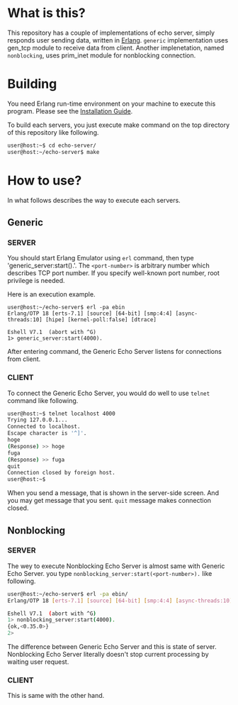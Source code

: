 What is this?
=============

This repository has a couple of implementations of echo server, simply responds user sending data, written in [Erlang](http://www.erlang.org/). `generic` implementation uses gen_tcp module to receive data from client. Another implenetation, named `nonblocking`, uses prim_inet module for nonblocking connection. 

Building
========
You need Erlang run-time environment on your machine to execute this program. Please see the [Installation Guide](http://www.erlang.org/doc/installation_guide/INSTALL.html).

To build each servers, you just execute make command on the top directory of this repository like following.
```bash
user@host:~$ cd echo-server/
user@host:~/echo-server$ make
```

How to use?
===========
In what follows describes the way to execute each servers.

Generic
-------
### SERVER
You should start Erlang Emulator using `erl` command, then type 'generic_server:start(<port-number>).'. The `<port-number>` is arbitrary number which describes TCP port number. If you specify well-known port number, root privilege is needed.

Here is an execution example.
```
user@host:~/echo-server$ erl -pa ebin
Erlang/OTP 18 [erts-7.1] [source] [64-bit] [smp:4:4] [async-threads:10] [hipe] [kernel-poll:false] [dtrace]

Eshell V7.1  (abort with ^G)
1> generic_server:start(4000).
```

After entering command, the Generic Echo Server listens for connections from client.

### CLIENT
To connect the Generic Echo Server, you would do well to use `telnet` command like following.
```bash
user@host:~$ telnet localhost 4000
Trying 127.0.0.1...
Connected to localhost.
Escape character is '^]'.
hoge
(Response) >> hoge
fuga
(Response) >> fuga
quit
Connection closed by foreign host.
user@host:~$
```
When you send a message, that is shown in the server-side screen. And you may get message that you sent. `quit` message makes connection closed.

Nonblocking
-----------
### SERVER
The wey to execute Nonblocking Echo Server is almost same with Generic Echo Server. you type `nonblocking_server:start(<port-number>).` like following.
```bash
user@host:~/echo-server$ erl -pa ebin/
Erlang/OTP 18 [erts-7.1] [source] [64-bit] [smp:4:4] [async-threads:10] [hipe] [kernel-poll:false] [dtrace]

Eshell V7.1  (abort with ^G)
1> nonblocking_server:start(4000).
{ok,<0.35.0>}
2> 
```
The difference between Generic Echo Server and this is state of server. Nonblocking Echo Server literally doesn't stop current processing by waiting user request.

### CLIENT
This is same with the other hand.
